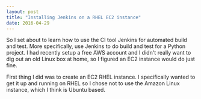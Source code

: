 ```yaml
---
layout: post
title: "Installing Jenkins on a RHEL EC2 instance"
date: 2016-04-29
---
```


So I set about to learn how to use the CI tool Jenkins for automated build and test. More specifically, use Jenkins to do build and test for a Python project. I had recently setup a free AWS account and I didn't really want to dig out an old Linux box at home, so I figured an EC2 instance would do just fine. 

First thing I did was to create an EC2 RHEL instance. I specifically wanted to get it up and running on RHEL so I chose not to use the Amazon Linux instance, which I think is Ubuntu based. 



